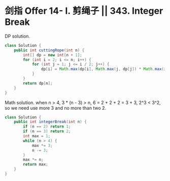 # 剑指 Offer 14- I. 剪绳子 || 343. Integer Break

DP solution.

```java
class Solution {
    public int cuttingRope(int n) {
        int[] dp = new int[n + 1];
        for (int i = 2; i <= n; i++) {
            for (int j = 1; j <= i / 2; j++) {
                dp[i] = Math.max(dp[i], Math.max(j, dp[j]) * Math.max(i - j, dp[i - j]));
            }
        }
        return dp[n];
    }
}
```

Math solution.
when n > 4, 3 * (n - 3) > n, 6 = 2 + 2 + 2 = 3 + 3, 2^3 < 3^2, so we need use more 3 and no more than two 2.

```java
class Solution {
    public int integerBreak(int n) {
        if (n == 2) return 1;
        if (n == 3) return 2;
        int max = 1;
        while (n > 4) {
            max *= 3;
            n -= 3;
        }
        max *= n;
        return max;
    }
}
```
